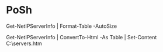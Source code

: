 # PoSh

Get-NetIPServerInfo | Format-Table -AutoSize

Get-NetIPServerInfo | ConvertTo-Html -As Table | Set-Content C:\servers.htm
